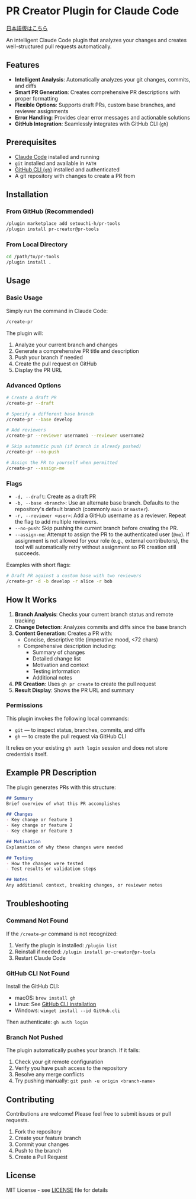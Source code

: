 # PR Creator Plugin for Claude Code

[日本語版はこちら](README.ja.md)

An intelligent Claude Code plugin that analyzes your changes and creates well-structured pull requests automatically.

## Features

- **Intelligent Analysis**: Automatically analyzes your git changes, commits, and diffs
- **Smart PR Generation**: Creates comprehensive PR descriptions with proper formatting
- **Flexible Options**: Supports draft PRs, custom base branches, and reviewer assignments
- **Error Handling**: Provides clear error messages and actionable solutions
- **GitHub Integration**: Seamlessly integrates with GitHub CLI (`gh`)

## Prerequisites

- [Claude Code](https://claude.ai/download) installed and running
- `git` installed and available in `PATH`
- [GitHub CLI (`gh`)](https://cli.github.com/) installed and authenticated
- A git repository with changes to create a PR from

## Installation

### From GitHub (Recommended)

```bash
/plugin marketplace add setouchi-h/pr-tools
/plugin install pr-creator@pr-tools
```

### From Local Directory

```bash
cd /path/to/pr-tools
/plugin install .
```

## Usage

### Basic Usage

Simply run the command in Claude Code:

```bash
/create-pr
```

The plugin will:
1. Analyze your current branch and changes
2. Generate a comprehensive PR title and description
3. Push your branch if needed
4. Create the pull request on GitHub
5. Display the PR URL

### Advanced Options

```bash
# Create a draft PR
/create-pr --draft

# Specify a different base branch
/create-pr --base develop

# Add reviewers
/create-pr --reviewer username1 --reviewer username2

# Skip automatic push (if branch is already pushed)
/create-pr --no-push

# Assign the PR to yourself when permitted
/create-pr --assign-me
```

### Flags

- `-d, --draft`: Create as a draft PR
- `-b, --base <branch>`: Use an alternate base branch. Defaults to the repository's default branch (commonly `main` or `master`).
- `-r, --reviewer <user>`: Add a GitHub username as a reviewer. Repeat the flag to add multiple reviewers.
- `--no-push`: Skip pushing the current branch before creating the PR.
- `--assign-me`: Attempt to assign the PR to the authenticated user (`@me`). If assignment is not allowed for your role (e.g., external contributors), the tool will automatically retry without assignment so PR creation still succeeds.

Examples with short flags:

```bash
# Draft PR against a custom base with two reviewers
/create-pr -d -b develop -r alice -r bob
```

## How It Works

1. **Branch Analysis**: Checks your current branch status and remote tracking
2. **Change Detection**: Analyzes commits and diffs since the base branch
3. **Content Generation**: Creates a PR with:
   - Concise, descriptive title (imperative mood, <72 chars)
   - Comprehensive description including:
     - Summary of changes
     - Detailed change list
     - Motivation and context
     - Testing information
     - Additional notes
4. **PR Creation**: Uses `gh pr create` to create the pull request
5. **Result Display**: Shows the PR URL and summary

### Permissions

This plugin invokes the following local commands:

- `git` — to inspect status, branches, commits, and diffs
- `gh` — to create the pull request via GitHub CLI

It relies on your existing `gh auth login` session and does not store credentials itself.

## Example PR Description

The plugin generates PRs with this structure:

```markdown
## Summary
Brief overview of what this PR accomplishes

## Changes
- Key change or feature 1
- Key change or feature 2
- Key change or feature 3

## Motivation
Explanation of why these changes were needed

## Testing
- How the changes were tested
- Test results or validation steps

## Notes
Any additional context, breaking changes, or reviewer notes
```

## Troubleshooting

### Command Not Found

If the `/create-pr` command is not recognized:
1. Verify the plugin is installed: `/plugin list`
2. Reinstall if needed: `/plugin install pr-creator@pr-tools`
3. Restart Claude Code

### GitHub CLI Not Found

Install the GitHub CLI:
- macOS: `brew install gh`
- Linux: See [GitHub CLI installation](https://github.com/cli/cli#installation)
- Windows: `winget install --id GitHub.cli`

Then authenticate: `gh auth login`

### Branch Not Pushed

The plugin automatically pushes your branch. If it fails:
1. Check your git remote configuration
2. Verify you have push access to the repository
3. Resolve any merge conflicts
4. Try pushing manually: `git push -u origin <branch-name>`

## Contributing

Contributions are welcome! Please feel free to submit issues or pull requests.

1. Fork the repository
2. Create your feature branch
3. Commit your changes
4. Push to the branch
5. Create a Pull Request

## License

MIT License - see [LICENSE](LICENSE) file for details
